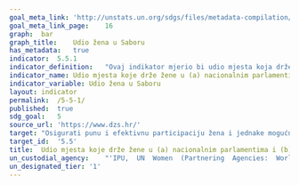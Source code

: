 ```yaml
---	
goal_meta_link:	'http://unstats.un.org/sdgs/files/metadata-compilation/Metadata-Goal-5.pdf'
goal_meta_link_page:	16
graph:	bar
graph_title:	Udio žena u Saboru
has_metadata:	true
indicator:	5.5.1
indicator_definition:	"Ovaj indikator mjerio bi udio mjesta koja drže žene na lokalnoj razini vlasti, u usporedbi sa brojem mjesta koje drže muškarci, prema pojedinoj zemlji."
indicator_name:	Udio mjesta koje drže žene u (a) nacionalnim parlamentima i (b) lokalnim vlastima
indicator_variable:	Udio žena u Saboru
layout:	indicator
permalink:	/5-5-1/
published:	true
sdg_goal:	5
source_url:	'https://www.dzs.hr/'
target:	"Osigurati punu i efektivnu participaciju žena i jednake mogućnosti za liderstvo na svim razinama u okviru donošenja odluka u političkom, ekonomskom i javnom životu"
target_id:	'5.5'
title:	Udio mjesta koje drže žene u (a) nacionalnim parlamentima i (b) lokalnim vlastima
un_custodial_agency:	"'IPU,  UN  Women  (Partnering  Agencies:  World  Bank)'"
un_designated_tier:	'1'
---	
```

